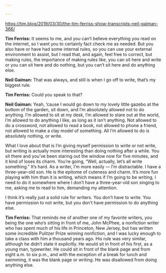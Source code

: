 ```yaml
---

---
```

https://tim.blog/2019/03/30/the-tim-ferriss-show-transcripts-neil-gaiman-366/

**Tim Ferriss:** It seems to me, and you can’t believe everything you read on the internet, so I want you to certainly fact check me as needed. But you also have or have had some internal rules, so you can use your external environment to assist, but I read that, and again, feel free to correct, but making rules, the importance of making rules like, you can sit here and write or you can sit here and do nothing, but you can’t sit here and do anything else.

**Neil Gaiman:** That was always, and still is when I go off to write, that’s my biggest rule.

**Tim Ferriss:** Could you speak to that?

**Neil Gaiman:** Yeah, ’cause I would go down to my lovely little gazebo at the bottom of the garden, sit down, and I’m absolutely allowed not to do anything. I’m allowed to sit at my desk, I’m allowed to stare out at the world, I’m allowed to do anything I like, as long as it isn’t anything. Not allowed to do a crossword, not allowed to read a book, not allowed to phone a friend, not allowed to make a clay model of something. All I’m allowed to do is absolutely nothing, or write.

What I love about that is I’m giving myself permission to write or not write, but writing is actually more interesting than doing nothing after a while. You sit there and you’ve been staring out the window now for five minutes, and it kind of loses its charm. You’re going, “Well, actually, let’s all write something.” It’s hard. As a writer, I’m more easily — I’m distractable. I have a three-year-old son. He is the epitome of cuteness and charm. It’s more fun playing with him than it is writing, which means if I’m going to be writing, I need to do it somewhere where I don’t have a three-year-old son singing to me, asking me to read to him, demanding my attention.

I think it’s really just a solid rule for writers. You don’t have to write. You have permission to not write, but you don’t have permission to do anything else.

**Tim Ferriss:** That reminds me of another one of my favorite writers, you being the one who’s sitting in front of me, John McPhee, a nonfiction writer who has spent much of his life in Princeton, New Jersey, but has written some incredible Pulitzer Prize winning nonfiction, and I was lucky enough to take a class with him a thousand years ago. His rule was very similar, although he didn’t state it explicitly. He would sit in front of his first, as a young man, typewriter. He could sit in front of the blank page and from eight a.m. to six p.m., and with the exception of a break for lunch and swimming, it was the blank page or writing. He was disallowed from doing anything else.